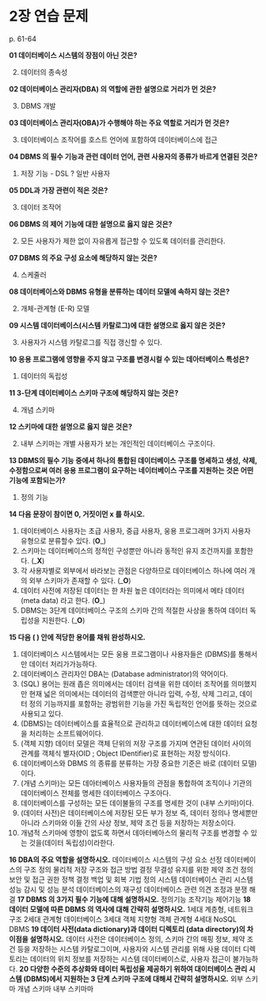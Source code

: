 # 2장 연습 문제

p. 61-64

**01 데이터베이스 시스템의 장점이 아닌 것은?**

2. 데이터의 종속성


**02 데이터베이스 관리자(DBA) 의 역할에 관한 설명으로 거리가 먼 것은?**


3. DBMS 개발


**03 데이터베이스 관리자(OBA)가 수행해야 하는 주요 역할로 거리가 먼 것은?**

3. 데이터베이스 조작어를 호스트 언어에 포함하여 데이터베이스에 접근

**04 DBMS 의 필수 기능과 관런 데이터 언어, 관련 사용자의 종류가 바르게 연결된 것은?**

1. 저장 기능 - DSL ? 일반 사용자


**05 DDL과 가장 관련이 적은 것은?**

3. 데이터 조작어


**06 DBMS 의 제어 기능에 대한 설명으로 옳지 않은 것은?**

2. 모든 사용자가 제한 없이 자유롭게 접근할 수 있도록 데이터를 관리한다.


**07 DBMS 의 주요 구성 요소에 해당하지 않는 것은?**

4. 스케줄러

**08 데이터베이스와 DBMS 유형을 분류하는 데이터 모델에 속하지 않는 것은?**


2. 개체-관계형 (E-R) 모델


**09 시스템 데이터베이스(시스템 카탈로그)에 대한 설명으로 옳지 않은 것은?**


3. 사용자가 시스템 카탈로그를 직접 갱신할 수 있다.


**10 응용 프로그램에 영향을 주지 않고 구조를 변경시컬 수 있는 데아터베이스 특성은?**

1. 데이터의 독립성

**11 3-단계 데이터베이스 스키마 구조에 해당하지 않는 것은?**

4. 개념 스키마

**12 스키마에 대한 설명으로 옳지 않은 것은?**

2. 내부 스키마는 개별 사용자가 보는 개인적인 데이터베이스 구조이다.


**13 DBMS의 필수 기능 중에셔 하나의 통합된 데이터베이스 구조를 명세하고 생성, 삭제, 수정함으로써 여러 응용 프로그램이 요구하는 네이터베이스 구조를 지원하는 것은 어떤 기능에 포함되는가?**

1. 정의 기능


**14 다음 문장이 참이면 0, 거짓이먼 x 를 하시오.**

1. 데이터베이스 사용자는 초급 사용자, 중급 사용자, 웅용 프로그래머 3가지 사용자 유형으로 분류할수 있다. (__O___)
2. 스키마는 데이터베이스의 정적인 구성뿐만 아니라 동적인 유지 조건까지를 포함한다. (___X__)
3. 각 사용자별로 외부에서 바라보는 관점은 다양하므로 데이터베이스 하나에 여러 개의 외부 스키마가 존재할 수 있다. (___O__)
4. 데이터 사전에 저장된 데이터는 한 차원 높은 데이터라는 의미에서 메타 데이터 (meta data) 라고 한다. (__O___)
5. DBMS는 3단계 데이터베이스 구조의 스키마 간의 적절한 사상을 통하여 데이터 독립성을 지원한다. (___O__)

**15 다음 ( ) 안에 적당한 용어를 채워 완성하시오.**

1. 데이터베이스 시스템에서는 모든 웅용 프로그램이나 사용자들은 (DBMS)를 통해서만 데이터 처리가가능하다.
2. 데이터베이스 관리자인 DBA는 (Database administrator)의 약어이다.
3. (SQL) 용어는 원래 좁은 의미에서는 데이터 검색을 위한 데이터 조작어를 의미했지만 현재 넓은 의미에서는 데이터의 검색뿐만 아니라 입력, 수정, 삭제 그리고, 데이터 정의 기능까지를 포함하는 광범위한 기능을 가진 독립적인 언어를 뜻하는 것으로 사용되고 있다.
4. (DBMS)는 데이터베이스를 효율적으로 관리하고 데이터베이스에 대한 데이터 요청을 처리하는 소프트웨어이다.
5. (객체 지향) 데이터 모델은 객체 단위의 저장 구조를 가지며 연관된 데이터 사이의 관계를 객체식 별자(OID ; Object IDentifier)로 표현하는 저장 방식이다.
6. 데이터베이스와 DBMS 의 종류를 분류하는 가장 중요한 기준은 바로 (데이터 모델)이다.
7. (개념 스키마)는 모든 데아터베이스 사용자들의 관점을 통합하여 조직이나 기관의 데이터베이스 전체를 명세한 데이터베이스 구조아다.
8. 데이터베이스를 구성하는 모든 데이불들의 구조를 명세한 것이 (내부 스키마)이다.
9. (데이터 사전)은 데이터베이스에 저장된 모든 부가 정보 즉, 데이터 정의나 명세뿐만 아니라 스키마와 이들 간의 사상 정보, 제약 조건 등을 저장하는 저장소이다.
10. 개념적 스키마에 영향이 없도록 하면서 데아터베아스의 물리적 구조를 변경할 수 있는 것을(데이터 독립성)이라한다.

**16 DBA의 주요 역할을 설명하시오.**
데이터베이스 시스템의 구성 요소 선정
데이터베이스의 구조 정의
물리적 저장 구조와 접근 방법 결정
무결성 유지를 위한 제약 조건 정의
보안 및 접근 권한 정책 결정
백업 및 회복 기법 정의
시스템 데이터베이스 관리
시스템 성능 감시 및 성능 분석
데이터베이스의 재구성
데이터베이스 관련 의견 조정과 분쟁 해결
**17 DBMS 의 3가지 필수 기능에 대해 설명하시오.**
정의기능
조작기능
제어기능
**18 데이터 모델에 따른 DBMS 의 역사에 대해 간략히 설명하시오.**
1세대 계층형, 네트워크 구조
2세대 관계형 데이터베이스
3세대 객체 지향형 객체 관계형
4세대 NoSQL DBMS
**19 데이터 사전(data dictionary)과 데이터 디렉토리 (data directory)의 차이점을 설명하시오.**
데이터 사전은 데이터베이스 정의, 스키마 간의 매핑 정보, 제약 조건 등을 저장하는 시스템 카탈로그이며, 사용자와 시스템 관리를 위해 사용
데이터 디렉토리는 데이터의 위치 정보를 저장하는 시스템 데이터베이스로, 사용자 접근이 불가능하다.
**20 다양한 수준의 추상화와 테이터 독립성율 제공하기 위하여 대이터베이스 관리 시스템 (DBMS)에서 지원하는 3 단계 스키마 구조에 대해셔 간략히 설명하시오.**
외부 스키마
개념 스키마
내부 스키마마
